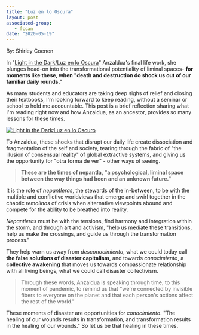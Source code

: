 ```yaml
---
title: "Luz en lo Oscura"
layout: post
associated-group:
   - fccan
date: "2020-05-19"
---
```


By: Shirley Coenen

In "[Light in the Dark/Luz en lo Oscura](https://www.dukeupress.edu/light-in-the-dark-luz-en-lo-oscuro)" Anzaldua's final life work, she plunges head-on into the transformational potentiality of liminal spaces- **for** **moments like these, when "death and destruction do shock us out of our familiar daily rounds."**

As many students and educators are taking deep sighs of relief and closing their textbooks, I'm looking forward to keep reading, without a seminar or school to hold me accountable. This post is a brief reflection sharing what I'm reading right now and how Anzaldua, as an ancestor, provides so many lessons for these times.

[![Light in the Dark⁄Luz en lo Oscuro](media/978-0-8223-6009-4_pr.jpg)](https://www.dukeupress.edu/light-in-the-dark-luz-en-lo-oscuro)

  
To Anzaldua, these shocks that disrupt our daily life create dissociation and fragmentation of the self and society, tearing through the fabric of "the illusion of consensual reality" of global extractive systems, and giving us the opportunity for "otra forma de ver" - other ways of seeing.

> **These are the times of nepantla, "a psychological, liminal space between the way things had been and an unknown future."**

It is the role of _nepantleras_, the stewards of the in-between, to be with the multiple and conflictive worldviews that emerge and swirl together in the chaotic _remolinos_ of crisis when alternative viewpoints abound and compete for the ability to be breathed into reality.

_Nepantleras_ must be with the tensions, find harmony and integration within the storm, and through art and activism, "help us mediate these transitions, help us make the crossings, and guide us through the transformation process."

They help warn us away from _desconocimiento_, what we could today call **the false solutions of disaster capitalism,** and towards _conocimiento_, a **collective awakening** that moves us towards compassionate relationship with all living beings, what we could call disaster collectivism.

> Through these words, Anzaldua is speaking through time, to this moment of pandemic, to remind us that "we're connected by invisible fibers to everyone on the planet and that each person's actions affect the rest of the world."

These moments of disaster are opportunities for _conocimiento_. "The healing of our wounds results in transformation, and transformation results in the healing of our wounds." So let us be that healing in these times.
